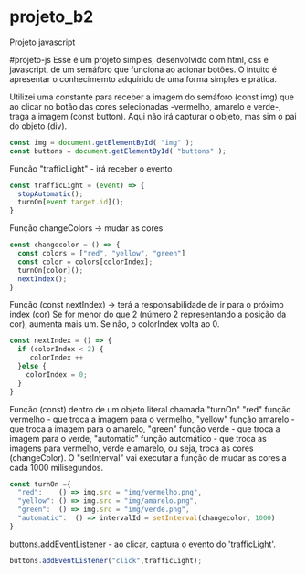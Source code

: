 # projeto_b2
Projeto javascript 

#projeto-js Esse é um projeto simples, desenvolvido com html, css e javascript, de um semáforo que funciona ao acionar botões. O intuito é apresentar o conhecimemto adquirido de uma forma simples e prática.

Utilizei uma constante para receber a imagem do semáforo (const img) que ao clicar no botão das cores selecionadas -vermelho, amarelo e verde-, traga a imagem (const button). Aqui não irá capturar o objeto, mas sim o pai do objeto (div).
~~~javascript
const img = document.getElementById( "img" );
const buttons = document.getElementById( "buttons" );
~~~

Função "trafficLight" - irá receber o evento
~~~javascript
const trafficLight = (event) => {
  stopAutomatic();
  turnOn[event.target.id]();
}
~~~

Função changeColors -> mudar as cores 
~~~javascript
const changecolor = () => {
  const colors = ["red", "yellow", "green"]
  const color = colors[colorIndex];
  turnOn[color]();
  nextIndex();
}
~~~

Função (const nextIndex) -> terá a responsabilidade de ir para o próximo index (cor) Se for menor do que 2 (número 2 representando a posição da cor), aumenta mais um. Se não, o colorIndex volta ao 0. 

~~~javascript
const nextIndex = () => {
  if (colorIndex < 2) {
     colorIndex ++
  }else {
    colorIndex = 0;
  }
} 
~~~

Função (const) dentro de um objeto literal chamada "turnOn" "red" função vermelho - que troca a imagem para o vermelho,
"yellow" função amarelo - que troca a imagem para o amarelo, "green" função verde - que troca a imagem para o verde, "automatic" função automático - que troca as imagens para vermelho, verde e amarelo, ou seja, troca as cores (changeColor). O "setInterval" vai executar a função de mudar as cores a cada 1000 milisegundos. 
~~~javascript
const turnOn ={
  "red":    () => img.src = "img/vermelho.png",
  "yellow": () => img.src = "img/amarelo.png",
  "green":  () => img.src = "img/verde.png",
  "automatic":  () => intervalId = setInterval(changecolor, 1000)
}
~~~

buttons.addEventListener - ao clicar, captura o evento do 'trafficLight'.
~~~javascript
buttons.addEventListener("click",trafficLight);
~~~

